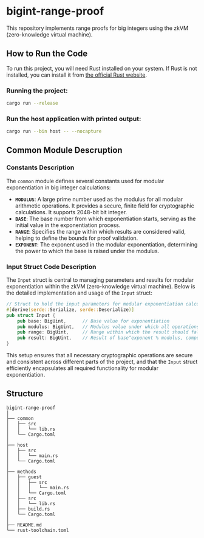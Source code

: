 # bigint-range-proof
This repository implements range proofs for big integers using the zkVM (zero-knowledge virtual machine).


## How to Run the Code
To run this project, you will need Rust installed on your system. If Rust is not installed, you can install it from [the official Rust website](https://rust-lang.org).


### Running the project:
   ```bash
   cargo run --release
   ```

### Run the host application with printed output:
   ```bash
   cargo run --bin host -- --nocapture
   ```

## Common Module Descruption

### Constants Description

The `common` module defines several constants used for modular exponentiation in big integer calculations:

- **`MODULUS`**: A large prime number used as the modulus for all modular arithmetic operations. It provides a secure, finite field for cryptographic calculations. It supports 2048-bit bit integer.
- **`BASE`**: The base number from which exponentiation starts, serving as the initial value in the exponentiation process.
- **`RANGE`**: Specifies the range within which results are considered valid, helping to define the bounds for proof validation.
- **`EXPONENT`**: The exponent used in the modular exponentiation, determining the power to which the base is raised under the modulus.

### Input Struct Code Description

The `Input` struct is central to managing parameters and results for modular exponentiation within the zkVM (zero-knowledge virtual machine). Below is the detailed implementation and usage of the `Input` struct:

```rust
// Struct to hold the input parameters for modular exponentiation calculations.
#[derive(serde::Serialize, serde::Deserialize)]
pub struct Input {
    pub base: BigUint,      // Base value for exponentiation
    pub modulus: BigUint,   // Modulus value under which all operations are performed
    pub range: BigUint,     // Range within which the result should fall
    pub result: BigUint,    // Result of base^exponent % modulus, computed during initialization
}
```

This setup ensures that all necessary cryptographic operations are secure and consistent across different parts of the project, and that the `Input` struct efficiently encapsulates all required functionality for modular exponentiation.

## Structure
```plaintext
bigint-range-proof
│ 
├── common
│   ├── src    
│   │   └── lib.rs           
│   └── Cargo.toml     
│
├── host
│   ├── src    
│   │   └── main.rs           
│   └── Cargo.toml            
│ 
├── methods
│   ├── guest
│   │   ├── src
│   │   │   └── main.rs  
│   │   └── Cargo.toml  
│   ├── src
│   │   └── lib.rs  
│   ├── build.rs           
│   └── Cargo.toml             
│ 
├── README.md                 
└── rust-toolchain.toml       
```